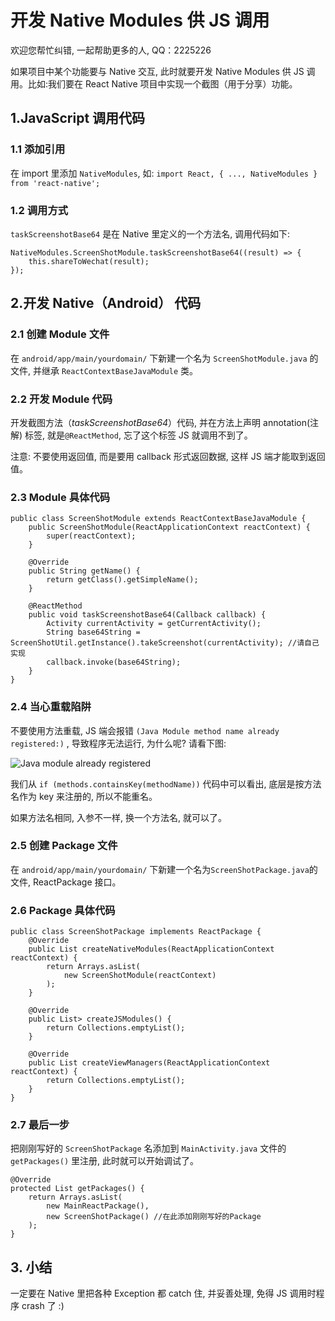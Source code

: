 # 开发 Native Modules 供 JS 调用

欢迎您帮忙纠错, 一起帮助更多的人, QQ：2225226

如果项目中某个功能要与 Native 交互, 此时就要开发 Native Modules 供 JS 调用。比如:我们要在 React Native 项目中实现一个截图（用于分享）功能。

## 1.JavaScript 调用代码

### 1.1 添加引用

在 import 里添加 `NativeModules`, 如: `import React, { ..., NativeModules } from 'react-native';`

### 1.2 调用方式

`taskScreenshotBase64` 是在 Native 里定义的一个方法名, 调用代码如下:

<pre><code>NativeModules.ScreenShotModule.taskScreenshotBase64((result) => {
    this.shareToWechat(result);
});</code></pre>

## 2.开发 Native（Android） 代码

### 2.1 创建 Module 文件

在 `android/app/main/yourdomain/` 下新建一个名为 `ScreenShotModule.java` 的文件, 并继承 `ReactContextBaseJavaModule` 类。

### 2.2 开发 Module 代码

开发截图方法（_taskScreenshotBase64_）代码, 并在方法上声明 annotation(注解) 标签, 就是`@ReactMethod`, 忘了这个标签 JS 就调用不到了。

注意: 不要使用返回值, 而是要用 callback 形式返回数据, 这样 JS 端才能取到返回值。

### 2.3 Module 具体代码

<pre><code>public class ScreenShotModule extends ReactContextBaseJavaModule {
    public ScreenShotModule(ReactApplicationContext reactContext) {
        super(reactContext);
    }

    @Override
    public String getName() {
        return getClass().getSimpleName();
    }

    @ReactMethod
    public void taskScreenshotBase64(Callback callback) {
        Activity currentActivity = getCurrentActivity();
        String base64String = ScreenShotUtil.getInstance().takeScreenshot(currentActivity); //请自己实现
        callback.invoke(base64String);
    }
}</code></pre>

### 2.4 当心重载陷阱

不要使用方法重载, JS 端会报错 `(Java Module method name already registered:)` , 导致程序无法运行, 为什么呢? 请看下图:

![Java module already registered](https://raw.githubusercontent.com/Kennytian/learning-react-native/master/images/java_module_already_registered.jpeg)

我们从 `if (methods.containsKey(methodName))` 代码中可以看出, 底层是按方法名作为 key 来注册的, 所以不能重名。

如果方法名相同, 入参不一样, 换一个方法名, 就可以了。

### 2.5 创建 Package 文件

在 `android/app/main/yourdomain/` 下新建一个名为`ScreenShotPackage.java`的文件, ReactPackage 接口。

### 2.6 Package 具体代码

<pre><code>public class ScreenShotPackage implements ReactPackage {
    @Override
    public List<NativeModule> createNativeModules(ReactApplicationContext reactContext) {
        return Arrays.<NativeModule>asList(
            new ScreenShotModule(reactContext)
        );
    }

    @Override
    public List<Class<? extends JavaScriptModule>> createJSModules() {
        return Collections.emptyList();
    }

    @Override
    public List<ViewManager> createViewManagers(ReactApplicationContext reactContext) {
        return Collections.emptyList();
    }
}</code></pre>

### 2.7 最后一步

把刚刚写好的 `ScreenShotPackage` 名添加到 `MainActivity.java` 文件的 `getPackages()` 里注册, 此时就可以开始调试了。

<pre><code>@Override
protected List<ReactPackage> getPackages() {
    return Arrays.<ReactPackage>asList(
        new MainReactPackage(),
        new ScreenShotPackage() //在此添加刚刚写好的Package
    );
}</code></pre>

## 3. 小结

一定要在 Native 里把各种 Exception 都 catch 住, 并妥善处理, 免得 JS 调用时程序 crash 了 :)
